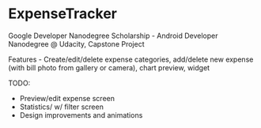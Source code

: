 # ExpenseTracker
Google Developer Nanodegree Scholarship - Android Developer Nanodegree @ Udacity, Capstone Project

Features - Create/edit/delete expense categories, add/delete new expense (with bill photo from gallery or camera), chart preview, widget

TODO:
- Preview/edit expense screen
- Statistics/ w/ filter screen
- Design improvements and animations

